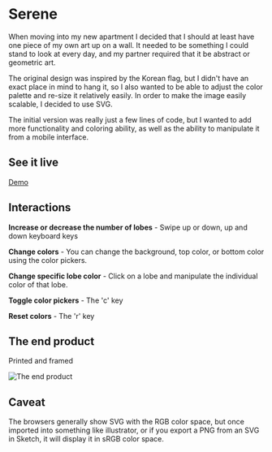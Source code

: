 # Serene

When moving into my new apartment I decided that I should at least have one piece of my own art up on a wall. It needed to be something I could stand to look at every day, and my partner required that it be abstract or geometric art. 

The original design was inspired by the Korean flag, but I didn't have an exact place in mind to hang it, so I also wanted to be able to adjust the color palette and re-size it relatively easily. In order to make the image easily scalable, I decided to use SVG.

The initial version was really just a few lines of code, but I wanted to add more functionality and coloring ability, as well as the ability to manipulate it from a mobile interface.

## See it live

[Demo](http://blog.zmitri.com/serene/)

## Interactions

**Increase or decrease the number of lobes** - Swipe up or down, up and down keyboard keys

**Change colors** - You can change the background, top color, or bottom color using the color pickers.

**Change specific lobe color** - Click on a lobe and manipulate the individual color of that lobe.

**Toggle color pickers** - The 'c' key

**Reset colors** - The 'r' key

## The end product

Printed and framed

![The end product](http://i.imgur.com/saHu0B3.jpg)

## Caveat

The browsers generally show SVG with the RGB color space, but once imported into something like illustrator, or if you export a PNG from an SVG in Sketch, it will display it in sRGB color space.
